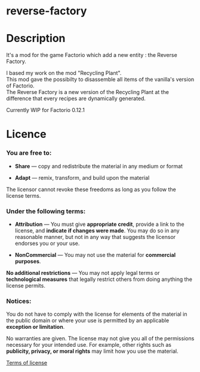 # reverse-factory
# Description
It's a mod for the game Factorio which add a new entity : the Reverse Factory.  
  
I based my work on the mod "Recycling Plant".  
This mod gave the possibilty to disassemble all items of the vanilla's version of Factorio.  
The Reverse Factory is a new version of the Recycling Plant at the difference that every recipes are dynamically generated.  
   
Currently WIP for Factorio 0.12.1   
  
# Licence
  
### You are free to:  
  
* **Share** — copy and redistribute the material in any medium or format  
  
* **Adapt** — remix, transform, and build upon the material  
  
The licensor cannot revoke these freedoms as long as you follow the license terms.  
  
### Under the following terms:
  
* **Attribution** — You must give **appropriate credit**, provide a link to the license, and **indicate if changes were made**. You may do so in any reasonable manner, but not in any way that suggests the licensor endorses you or your use.  
  
* **NonCommercial** — You may not use the material for **commercial purposes**.  
  
**No additional restrictions** — You may not apply legal terms or **technological measures** that legally restrict others from doing anything the license permits.  
  
### Notices:  
  
You do not have to comply with the license for elements of the material in the public domain or where your use is permitted by an applicable **exception or limitation**.  
  
No warranties are given. The license may not give you all of the permissions necessary for your intended use. For example, other rights such as **publicity, privacy, or moral rights** may limit how you use the material.
  
[Terms of license][license]

[license]: https://creativecommons.org/licenses/by-nc/4.0/
